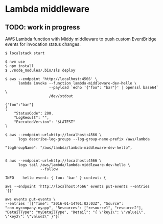 # Lambda middleware

## TODO: work in progress

AWS Lambda function with Middy middleware to push custom EventBridge events for
invocation status changes.

```
$ localstack start
```

```
$ nvm use
$ npm install
$ ./node_modules/.bin/sls deploy
```

```
$ aws --endpoint 'http://localhost:4566' \
      lambda invoke --function lambda-middleware-dev-hello \
                    --payload `echo '{"foo": "bar"}' | openssl base64` \
                    /dev/stdout

{"foo":"bar"}
{
    "StatusCode": 200,
    "LogResult": "",
    "ExecutedVersion": "$LATEST"
}
```

```
$ aws --endpoint-url=http://localhost:4566 \
      logs describe-log-groups --log-group-name-prefix /aws/lambda

"logGroupName": "/aws/lambda/lambda-middleware-dev-hello",


$ aws --endpoint-url=http://localhost:4566 \
      logs tail /aws/lambda/lambda-middleware-dev-hello \
                --follow

INFO    hello event: { foo: 'bar' } context: {
```

```
aws --endpoint 'http://localhost:4566' events put-events --entries '{}'

aws events put-events \
--entries '[{"Time": "2016-01-14T01:02:03Z", "Source": "com.mycompany.myapp", "Resources": ["resource1", "resource2"], "DetailType": "myDetailType", "Detail": "{ \"key1\": \"value1\", \"key2\": \"value2\" }"}]'
```

